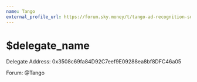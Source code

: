 ```yaml
---
name: Tango
external_profile_url: https://forum.sky.money/t/tango-ad-recognition-submission/26310
---
```


# $delegate_name

Delegate Address: 0x3508c69fa84D92C7eef9E09288ea8bf8DFC46a05

Forum: @Tango
